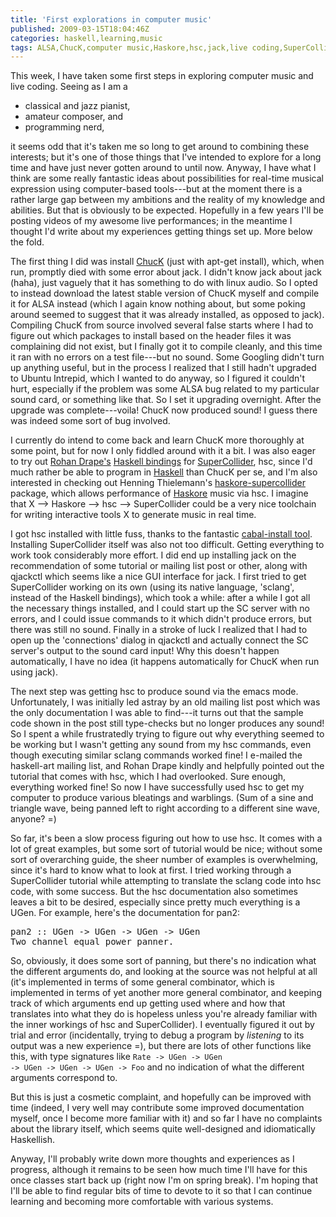 ```yaml
---
title: 'First explorations in computer music'
published: 2009-03-15T18:04:46Z
categories: haskell,learning,music
tags: ALSA,ChucK,computer music,Haskore,hsc,jack,live coding,SuperCollider
---
```


This week, I have taken some first steps in exploring computer music and live coding.  Seeing as I am a
<ul>
	<li>classical and jazz pianist,</li>
	<li>amateur composer, and</li>
	<li>programming nerd,</li>
</ul>
it seems odd that it's taken me so long to get around to combining these interests; but it's one of those things that I've intended to explore for a long time and have just never gotten around to until now.  Anyway, I have what I think are some really fantastic ideas about possibilities for real-time musical expression using computer-based tools---but at the moment there is a rather large gap between my ambitions and the reality of my knowledge and abilities.  But that is obviously to be expected.  Hopefully in a few years I'll be posting videos of my awesome live performances; in the meantime I thought I'd write about my experiences getting things set up.  More below the fold.

<!--more-->

The first thing I did was install <a href="http://chuck.cs.princeton.edu/">ChucK</a> (just with apt-get install), which, when run, promptly died with some error about jack.  I didn't know jack about jack (haha), just vaguely that it has something to do with linux audio.  So I opted to instead download the latest stable version of ChucK myself and compile it for ALSA instead (which I again know nothing about, but some poking around seemed to suggest that it was already installed, as opposed to jack).  Compiling ChucK from source involved several false starts where I had to figure out which packages to install based on the header files it was complaining did not exist, but I finally got it to compile cleanly, and this time it ran with no errors on a test file---but no sound.  Some Googling didn't turn up anything useful, but in the process I realized that I still hadn't upgraded to Ubuntu Intrepid, which I wanted to do anyway, so I figured it couldn't hurt, especially if the problem was some ALSA bug related to my particular sound card, or something like that.  So I set it upgrading overnight.  After the upgrade was complete---voila!  ChucK now produced sound!  I guess there was indeed some sort of bug involved.

I currently do intend to come back and learn ChucK more thoroughly at some point, but for now I only fiddled around with it a bit. I was also eager to try out <a href="http://www.slavepianos.org/rd/">Rohan Drape's</a> <a href="http://www.slavepianos.org/rd/f/207949/">Haskell bindings</a> for <a href="http://supercollider.sourceforge.net/">SuperCollider</a>, hsc, since I'd much rather be able to program in <a href="http://www.haskell.org/">Haskell</a> than ChucK per se, and I'm also interested in checking out Henning Thielemann's <a href="http://hackage.haskell.org/cgi-bin/hackage-scripts/package/haskore%2Dsupercollider">haskore-supercollider</a> package, which allows performance of <a href="http://www.haskell.org/haskellwiki/Haskore">Haskore</a> music via hsc.  I imagine that X --&gt; Haskore --&gt; hsc --&gt; SuperCollider could be a very nice toolchain for writing interactive tools X to generate music in real time.  

I got hsc installed with little fuss, thanks to the fantastic <a href="http://hackage.haskell.org/trac/hackage/wiki/CabalInstall">cabal-install tool</a>.  Installing SuperCollider itself was also not too difficult.  Getting everything to work took considerably more effort.  I did end up installing jack on the recommendation of some tutorial or mailing list post or other, along with qjackctl which seems like a nice GUI interface for jack.  I first tried to get SuperCollider working on its own (using its native language, 'sclang', instead of the Haskell bindings), which took a while: after a while I got all the necessary things installed, and I could start up the SC server with no errors, and I could issue commands to it which didn't produce errors, but there was still no sound.  Finally in a stroke of luck I realized that I had to open up the 'connections' dialog in qjackctl and actually connect the SC server's output to the sound card input!  Why this doesn't happen automatically, I have no idea (it happens automatically for ChucK when run using jack).

The next step was getting hsc to produce sound via the emacs mode.  Unfortunately, I was initially led astray by an old mailing list post which was the only documentation I was able to find---it turns out that the sample code shown in the post still type-checks but no longer produces any sound!  So I spent a while frustratedly trying to figure out why everything seemed to be working but I wasn't getting any sound from my hsc commands, even though executing similar sclang commands worked fine!  I e-mailed the haskell-art mailing list, and Rohan Drape kindly and helpfully pointed out the tutorial that comes with hsc, which I had overlooked.  Sure enough, everything worked fine!  So now I have successfully used hsc to get my computer to produce various bleatings and warblings.  (Sum of a sine and triangle wave, being panned left to right according to a different sine wave, anyone? =)

So far, it's been a slow process figuring out how to use hsc.  It comes with a lot of great examples, but some sort of tutorial would be nice; without some sort of overarching guide, the sheer number of examples is overwhelming, since it's hard to know what to look at first.  I tried working through a SuperCollider tutorial while attempting to translate the sclang code into hsc code, with some success.  But the hsc documentation also sometimes leaves a bit to be desired, especially since pretty much everything is a UGen.  For example, here's the documentation for pan2:

<pre>
pan2 :: UGen -&gt; UGen -&gt; UGen -&gt; UGen
Two channel equal power panner. 
</pre>

So, obviously, it does some sort of panning, but there's no indication what the different arguments do, and looking at the source was not helpful at all (it's implemented in terms of some general combinator, which is implemented in terms of yet another more general combinator, and keeping track of which arguments end up getting used where and how that translates into what they do is hopeless unless you're already familiar with the inner workings of hsc and SuperCollider).  I eventually figured it out by trial and error (incidentally, trying to debug a program by <i>listening</i> to its output was a new experience =), but there are lots of other functions like this, with type signatures like <code>Rate -&gt; UGen -&gt; UGen -&gt; UGen -&gt; UGen -&gt; UGen -&gt; Foo</code> and no indication of what the different arguments correspond to.

But this is just a cosmetic complaint, and hopefully can be improved with time (indeed, I very well may contribute some improved documentation myself, once I become more familiar with it) and so far I have no complaints about the library itself, which seems quite well-designed and idiomatically Haskellish.

Anyway, I'll probably write down more thoughts and experiences as I progress, although it remains to be seen how much time I'll have for this once classes start back up (right now I'm on spring break).  I'm hoping that I'll be able to find regular bits of time to devote to it so that I can continue learning and becoming more comfortable with various systems.

